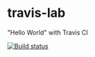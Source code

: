 # travis-lab
"Hello World" with Travis CI

[![Build status](https://travis-ci.org/scottmcclary1/travis-lab.svg?master)](https://travis-ci.org/scottmcclary1)
